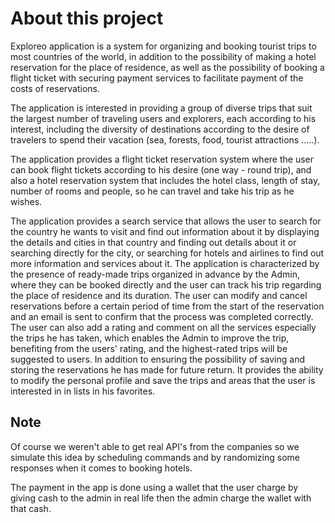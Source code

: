 
# About this project
Exploreo application is a system for organizing and booking tourist trips to most countries of the world, in addition to the possibility of making a hotel reservation for the place of residence, as well as the possibility of booking a flight ticket with securing  payment services to facilitate payment of the costs of reservations.

The application is interested in providing a group of diverse trips that suit the largest number of traveling users and explorers, each according to his interest, including the diversity of destinations according to the desire of travelers to spend their vacation (sea, forests, food, tourist attractions .....).

The application provides a flight ticket reservation system where the user can book flight tickets according to his desire (one way - round trip), and also a hotel reservation system that includes the hotel class, length of stay, number of rooms and people, so he can travel and take his trip as he wishes.

The application provides a search service that allows the user to search for the country he wants to visit and find out information about it by displaying the details and cities in that country and finding out details about it or searching directly for the city, or searching for hotels and airlines to find out more information and services about it.
The application is characterized by the presence of ready-made trips organized in advance by the Admin, where they can be booked directly and the user can track his trip regarding the place of residence and its duration.
The user can modify and cancel reservations before a certain period of time from the start of the reservation and an email is sent to confirm that the process was completed correctly.
The user can also add a rating and comment on all the services especially the trips he has taken, which enables the Admin to improve the trip, benefiting from the users' rating, and the highest-rated trips will be suggested to users.
In addition to ensuring the possibility of saving and storing the reservations he has made for future return.
It provides the ability to modify the personal profile and save the trips and areas that the user is interested in in lists in his favorites.







## Note
Of course we weren't able to get real API's from the companies so we simulate this idea by scheduling commands and by randomizing some responses when it comes to booking hotels.

The payment in the app is done using a wallet that the user charge by giving cash to the admin in real life then the admin charge the wallet with that cash.